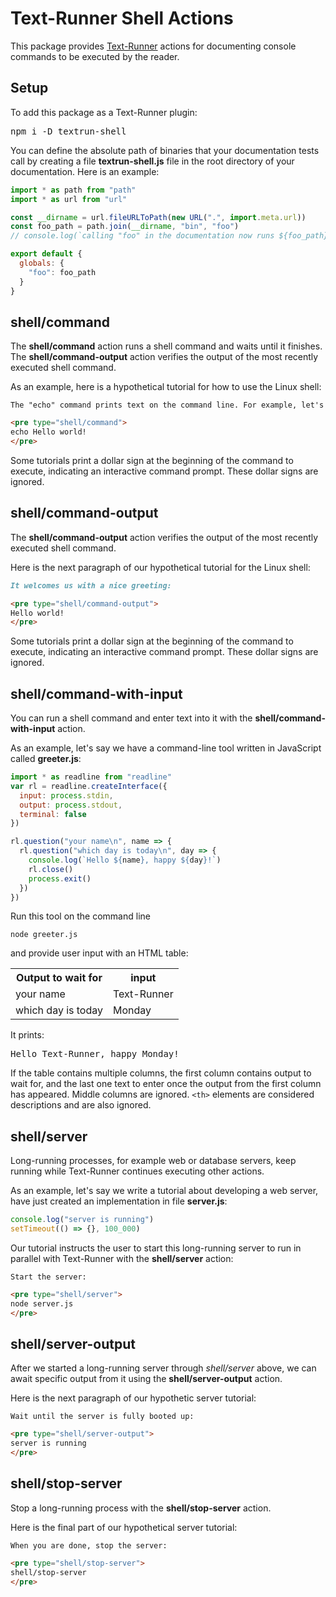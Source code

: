 # Text-Runner Shell Actions

This package provides [Text-Runner](https://github.com/kevgo/text-runner)
actions for documenting console commands to be executed by the reader.

## Setup

To add this package as a Text-Runner plugin:

<pre type="npm/install">
npm i -D textrun-shell
</pre>

<!-- TODO: verify this somehow -->

You can define the absolute path of binaries that your documentation tests call
by creating a file **textrun-shell.js** file in the root directory of your
documentation. Here is an example:

```js
import * as path from "path"
import * as url from "url"

const __dirname = url.fileURLToPath(new URL(".", import.meta.url))
const foo_path = path.join(__dirname, "bin", "foo")
// console.log(`calling "foo" in the documentation now runs ${foo_path}`)

export default {
  globals: {
    "foo": foo_path
  }
}
```

## shell/command

The <b type="action/name-full">shell/command</b> action runs a shell command and
waits until it finishes. The <b type="action/name-full">shell/command-output</b>
action verifies the output of the most recently executed shell command.

As an example, here is a hypothetical tutorial for how to use the Linux shell:

<a type="extension/runnable-region">

```md
The "echo" command prints text on the command line. For example, let's run:

<pre type="shell/command">
echo Hello world!
</pre>
```

</a>

Some tutorials print a dollar sign at the beginning of the command to execute,
indicating an interactive command prompt. These dollar signs are ignored.

## shell/command-output

The <b type="action/name-full">shell/command-output</b> action verifies the
output of the most recently executed shell command.

Here is the next paragraph of our hypothetical tutorial for the Linux shell:

<a type="extension/runnable-region">

```md
It welcomes us with a nice greeting:

<pre type="shell/command-output">
Hello world!
</pre>
```

</a>

Some tutorials print a dollar sign at the beginning of the command to execute,
indicating an interactive command prompt. These dollar signs are ignored.

## shell/command-with-input

You can run a shell command and enter text into it with the
<b type="action/name-full">shell/command-with-input</b> action.

<a type="workspace/new-file">

As an example, let's say we have a command-line tool written in JavaScript
called **greeter.js**:

```js
import * as readline from "readline"
var rl = readline.createInterface({
  input: process.stdin,
  output: process.stdout,
  terminal: false
})

rl.question("your name\n", name => {
  rl.question("which day is today\n", day => {
    console.log(`Hello ${name}, happy ${day}!`)
    rl.close()
    process.exit()
  })
})
```

</a>

<a type="shell/command-with-input">

Run this tool on the command line

```
node greeter.js
```

and provide user input with an HTML table:

<table>
  <tr>
    <th>Output to wait for</th>
    <th>input</th>
  </tr>
  <tr>
    <td>your name</td>
    <td>Text-Runner</td>
  </tr>
  <tr>
    <td>which day is today</td>
    <td>Monday</td>
  </tr>
</table>

</a>

It prints:

<pre type="shell/command-output">
Hello Text-Runner, happy Monday!
</pre>

If the table contains multiple columns, the first column contains output to wait
for, and the last one text to enter once the output from the first column has
appeared. Middle columns are ignored. `<th>` elements are considered
descriptions and are also ignored.

## shell/server

Long-running processes, for example web or database servers, keep running while
Text-Runner continues executing other actions.

<a type="workspace/new-file">

As an example, let's say we write a tutorial about developing a web server, have
just created an implementation in file **server.js**:

```js
console.log("server is running")
setTimeout(() => {}, 100_000)
```

</a>

Our tutorial instructs the user to start this long-running server to run in
parallel with Text-Runner with the
<b type="action/name-full">shell/server</b> action:

<a type="extension/runnable-region">

```html
Start the server:

<pre type="shell/server">
node server.js
</pre>
```

</a>

## shell/server-output

After we started a long-running server through
<em type="action/name-full">shell/server</em> above, we can await specific
output from it using the
<b type="action/name-full">shell/server-output</b> action.

Here is the next paragraph of our hypothetic server tutorial:

<a type="extension/runnable-region">

```html
Wait until the server is fully booted up:

<pre type="shell/server-output">
server is running
</pre>
```

</a>

## shell/stop-server

Stop a long-running process with the
<b type="action/name-full">shell/stop-server</b> action.

Here is the final part of our hypothetical server tutorial:

<a type="extension/runnable-region">

```html
When you are done, stop the server:

<pre type="shell/stop-server">
shell/stop-server
</pre>
```

</a>
